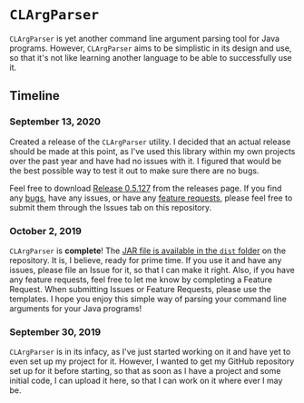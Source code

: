 # `CLArgParser`
`CLArgParser` is yet another command line argument parsing tool for Java programs. However, `CLArgParser` aims to be simplistic in its design and use, so that it's not like learning another language to be able to successfully use it.

## Timeline
### September 13, 2020
Created a release of the `CLArgParser` utility. I decided that an actual release should be made at this point, as I've used this library within my own projects over the past year and have had no issues with it. I figured that would be the best possible way to test it out to make sure there are no bugs.

Feel free to download [Release 0.5.127](https://github.com/SeanCarrick/CLArgParser/releases/tag/0.5.127) from the releases page. If you find any [bugs](https://github.com/SeanCarrick/CLArgParser/issues/new?assignees=&labels=&template=bug_report.md&title=[BUG]), have any issues, or have any [feature requests](https://github.com/SeanCarrick/CLArgParser/issues/new?assignees=&labels=&template=feature_request.md&title=[RFE]), please feel free to submit them through the Issues tab on this repository.

### October 2, 2019
`CLArgParser` is **complete**! The [JAR file is available in the `dist` folder](https://github.com/SeanCarrick/CLArgParser/raw/master/dist/ISCommandLineParser.jar) on the repository. It is, I believe, ready for prime time. If you use it and have any issues, please file an Issue for it, so that I can make it right. Also, if you have any feature requests, feel free to let me know by completing a Feature Request. When submitting Issues or Feature Requests, please use the templates. I hope you enjoy this simple way of parsing your command line arguments for your Java programs!

### September 30, 2019
`CLArgParser` is in its infacy, as I've just started working on it and have yet to even set up my project for it. However, I wanted to get my GitHub repository set up for it before starting, so that as soon as I have a project and some initial code, I can upload it here, so that I can work on it where ever I may be.
